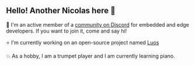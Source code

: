 ## Hello! Another Nicolas here 👋

🔭 I'm an active member of a [community on Discord](https://discord.gg/hpBp9bnpr7) for embedded and edge developers. If you want to join it, come and say hi!

:star: I'm currently working on an open-source project named [Luos](https://github.com/Luos-io)

:boom: As a hobby, I am a trumpet player and I am currently learning piano.


